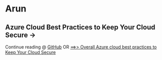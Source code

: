 # Arun

<h2>Azure Cloud Best Practices to Keep Your Cloud Secure -> </h2> Continue reading @  <a href="https://github.com/Ar-Sa/Arun/blob/master/Azure%20Cloud%20Best%20Practices%20to%20Keep%20Your%20Cloud%20Secure.md"> GitHub</a> OR <a href="https://powershelltalk.com/2022/12/28/azure-cloud-best-practices-to-keep-your-cloud-secure/">==&gt;&gt; Overall Azure cloud best practices to Keep Your Cloud Secure</a>
